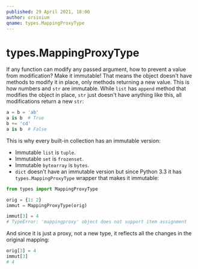 ```yaml
---
published: 29 April 2021, 18:00
author: orsinium
qname: types.MappingProxyType
---
```


# types.MappingProxyType

If any function can modify any passed argument, how to prevent a value from modification? Make it immutable! That means the object doesn't have methods to modify it in place, only methods returning a new value. This is how numbers and `str` are immutable. While `list` has `append` method that modifies the object in place, `str` just doesn't have anything like this, all modifications return a new `str`:

```python
a = b = 'ab'
a is b  # True
b += 'cd'
a is b  # False
```

This is why every built-in collection has an immutable version:

+ Immutable `list` is `tuple`.
+ Immutable `set` is `frozenset`.
+ Immutable `bytearray` is `bytes`.
+ `dict` doesn't have an immutable version but since Python 3.3 it has `types.MappingProxyType` wrapper that makes it immutable:

```python
from types import MappingProxyType

orig = {1: 2}
immut = MappingProxyType(orig)

immut[3] = 4
# TypeError: 'mappingproxy' object does not support item assignment
```

And since it is just a proxy, not a new type, it reflects all the changes in the original mapping:

```python
orig[3] = 4
immut[3]
# 4
```
